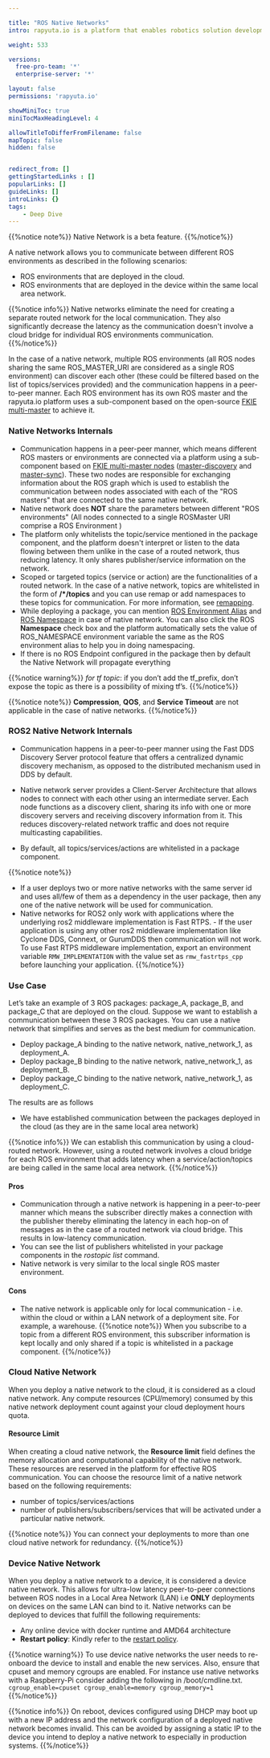 ```yaml
---

title: "ROS Native Networks"
intro: rapyuta.io is a platform that enables robotics solution development by providing the necessary software infrastructure and facilitating the interaction between multiple stakeholders who contribute to the solution development.

weight: 533

versions:
  free-pro-team: '*'
  enterprise-server: '*'

layout: false
permissions: 'rapyuta.io'

showMiniToc: true
miniTocMaxHeadingLevel: 4

allowTitleToDifferFromFilename: false
mapTopic: false
hidden: false


redirect_from: []
gettingStartedLinks : []
popularLinks: []
guideLinks: []
introLinks: {}
tags:
    - Deep Dive
---
```

{{%notice note%}}
Native Network is a beta feature.
{{%/notice%}}

A native network allows you to communicate between different ROS environments as described in the following scenarios:

* ROS environments that are deployed in the cloud.
* ROS environments that are deployed in the device within the same local area network.

{{%notice info%}}
Native networks eliminate the need for creating a separate routed network for the local communication. They also significantly decrease the latency as the communication doesn't involve a cloud bridge for individual ROS environments communication.
{{%/notice%}}

In the case of a native network, multiple ROS environments (all ROS nodes sharing the same ROS_MASTER_URI are considered as a single ROS environment) can discover each other (these could be filtered based on the list of topics/services provided) and the communication happens in a peer-to-peer manner. Each ROS environment has its own ROS master and the rapyuta.io platform uses a sub-component based on the open-source [FKIE multi-master](https://github.com/fkie/multimaster_fkie) to achieve it.

### Native Networks Internals

* Communication happens in a peer-peer manner, which means different ROS masters or environments are connected via a platform using a sub-component based on [FKIE multi-master nodes](https://github.com/fkie/multimaster_fkie) ([master-discovery](http://fkie.github.io/multimaster_fkie/master_discovery.html) and [master-sync](http://fkie.github.io/multimaster_fkie/master_sync.html)). These two nodes are responsible for exchanging information about the ROS graph which is used to establish the communication between nodes associated with each of the "ROS masters" that are connected to the same native network.
* Native network does **NOT** share the parameters between different "ROS environments" (All nodes connected to a single ROSMaster URI comprise a ROS Environment )
* The platform only whitelists the topic/service mentioned in the package component, and the platform doesn't interpret or listen to the data flowing between them unlike in the case of a routed network, thus reducing latency. It only shares publisher/service information on the network.
* Scoped or targeted topics (service or action) are the functionalities of a routed network. In the case of a native network, topics are whitelisted in the form of **/*/topics** and you can use remap or add namespaces to these topics for communication. For more information, see [remapping](http://wiki.ros.org/roslaunch/XML/remap).
* While deploying a package, you can mention [ROS Environment Alias](/5_deep-dives/53_networking-and-communication/531_ros-network-routed/#ros-environment-aliases-runtime-identity-assignment) and [ROS Namespace](http://wiki.ros.org/ROS/EnvironmentVariables#ROS_NAMESPACE) in case of native network. You can also click the ROS **Namespace** check box and the platform automatically sets the value of ROS_NAMESPACE environment variable the same as the ROS environment alias to help you in doing namespacing.
* If there is no ROS Endpoint configured in the package then by default the Native Network will propagate everything

{{%notice warning%}}
*for tf topic*: if you don’t add the tf_prefix, don’t expose the topic as there is a possibility of mixing tf’s.
{{%/notice%}}

{{%notice note%}}
**Compression**, **QOS**, and **Service Timeout** are not applicable in the case of native networks. 
{{%/notice%}}


### ROS2 Native Network Internals

-  Communication happens in a peer-to-peer manner using the Fast DDS Discovery Server protocol feature that offers a centralized dynamic discovery mechanism, as opposed to the distributed mechanism used in DDS by default.

- Native network server provides a Client-Server Architecture that allows nodes to connect with each other using an intermediate server. Each node functions as a discovery client, sharing its info with one or more discovery servers and receiving discovery information from it. This reduces discovery-related network traffic and does not require multicasting capabilities.

- By default, all topics/services/actions are whitelisted in a package component.

{{%notice note%}}
- If a user deploys two or more native networks with the same server id and uses all/few of them as a dependency in the user package, then any one of the native network will be used for communication.
- Native networks for ROS2 only work with applications where the underlying ros2 middleware implementation is Fast RTPS. - If the user application is using any other ros2 middleware implementation like Cyclone DDS, Connext, or GurumDDS then communication will not work. To use Fast RTPS middleware implementation, export an environment variable `RMW_IMPLEMENTATION` with the value set as `rmw_fastrtps_cpp` before launching your application. 
{{%/notice%}}


### Use Case

Let’s take an example of 3 ROS packages: package_A, package_B, and package_C that are deployed on the cloud.
Suppose we want to establish a communication between these 3 ROS packages.  You can use a native network that simplifies and serves as the best medium for communication.
* Deploy package_A binding to the native network, native_network_1, as deployment_A.
* Deploy package_B binding to the native network, native_network_1, as deployment_B.
* Deploy package_C binding to the native network, native_network_1, as deployment_C.

The results are as follows
* We have established communication between the packages deployed in the cloud (as they are in the same local area network)

{{%notice info%}}
We can establish this communication by using a cloud-routed network. However, using a routed network involves a cloud bridge for each ROS environment that adds latency when a service/action/topics are being called in the same local area network.
{{%/notice%}}


#### Pros 

* Communication through a native network is happening in a peer-to-peer manner which means the subscriber directly makes a connection with the publisher thereby eliminating the latency in each hop-on of messages as in the case of a routed network via cloud bridge. This results in low-latency communication.
* You can see the list of publishers whitelisted in your package components in the *rostopic list* command.
* Native network is very similar to the local single ROS master environment.

#### Cons
* The native network is applicable only for local communication - i.e. within the cloud or within a LAN network of a deployment site. For example, a warehouse.
{{%notice note%}}
When you subscribe to a topic from a different ROS environment, this subscriber information is kept locally and only shared if a topic is whitelisted in a package component.
{{%/notice%}}

### Cloud Native Network

When you deploy a native network to the cloud, it is considered as a cloud native network. Any compute resources (CPU/memory) consumed by this native network deployment count against your cloud deployment hours quota.


#### Resource Limit 

When creating a cloud native network, the **Resource limit** field defines the memory allocation and computational capability of the native network. These resources are reserved in the platform for effective ROS communication. You can choose the resource limit of a native network based on the following requirements:

* number of topics/services/actions
* number of publishers/subscribers/services that will be activated under a particular native network.

{{%notice note%}}
You can connect your deployments to more than one cloud native network for redundancy.
{{%/notice%}}


### Device Native Network
When you deploy a native network to a device, it is considered a device native network. This allows for ultra-low latency peer-to-peer connections between ROS nodes in a Local Area Network (LAN) i.e **ONLY** deployments on devices on the same LAN can bind to it.
Native networks can be deployed to devices that fulfill the following requirements:
* Any online device with docker runtime and AMD64 architecture
* **Restart policy**: Kindly refer to the [restart policy](/5_deep-dives/52_software-development/528_deployment-phase/#restart-policy).

{{%notice warning%}}
To use device native networks the user needs to re-onboard the device to install and enable the new services. 
Also, ensure that cpuset and memory cgroups are enabled.
For instance use native networks with a Raspberry-Pi consider adding the following in /boot/cmdline.txt. `cgroup_enable=cpuset cgroup_enable=memory cgroup_memory=1` 
{{%/notice%}}

{{%notice info%}}
On reboot, devices configured using DHCP may boot up with a new IP address and the network configuration of a deployed native network becomes invalid. This can be avoided by assigning a static IP to the device you intend to deploy a native network to especially in production systems.
{{%/notice%}}


